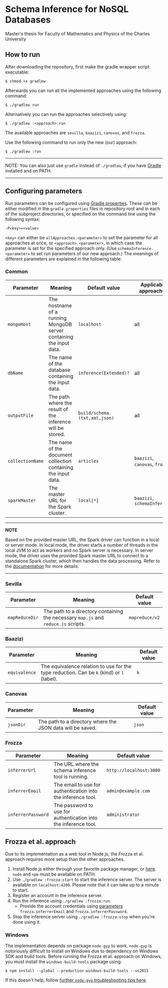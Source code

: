 # Schema Inference for NoSQL Databases

Master's thesis for Faculty of Mathematics and Physics of the Charles University

## How to run

After downloading the repository, first make the gradle wrapper script executable:

```shell
$ chmod +x gradlew
```

Afterwards you can run all the implemented approaches using the following command:

```shell
$ ./gradlew run
```

Alternatively you can run the approaches selectively using:

```shell
$ ./gradlew :<approach>:run
```

The available approaches are `sevilla`, `baazizi`, `canovas`, and `frozza`.

Use the following command to run only the new (our) approach:

```shell
$ ./gradlew :run
```

---
NOTE: You can also just use `gradle` instead of `./gradlew`, if you have [Gradle](https://gradle.org/install/) installed and on PATH.

---

## Configuring parameters

Run parameters can be configured using [Gradle properties](https://docs.gradle.org/current/userguide/build_environment.html#sec:gradle_configuration_properties). These can be either modified in the `gradle.properties` files in repository root and in each of the subproject directories, or specified on the command line using the following syntax:

```
-P<key>=<value>
```

`<key>` can either be `allApproaches.<parameter>` to set the parameter for all approaches at once, or `<approach>.<parameter>`, in which case the parameter is set for the specified approach only. (Use `schemaInference.<parameter>` to set run parameters of our new approach.) The meanings of different parameters are explained in the following table:

### Common

| Parameter        | Meaning                                                             | Default value                 | Applicable approaches          |
| ---------------- | ------------------------------------------------------------------- | ----------------------------- | ------------------------------ |
| `mongoHost`      | The hostname of a running MongoDB server containing the input data. | `localhost`                   | all                            |
| `dbName`         | The name of the database containing the input data.                 | `inference(Extended)?`        | all                            |
| `outputFile`     | The path where the result of the inference will be stored.          | `build/schema.(txt,xml,json)` | all                            |
| `collectionName` | The name of the document collection containing the input data.      | `articles`                    | `baazizi`, `canovas`, `frozza` |
| `sparkMaster`    | The master URL for the Spark cluster.                               | `local[*]`                    | `baazizi`, `schemaInference`   |

---
**NOTE**

Based on the provided master URL, the Spark driver can function in a local or server mode. In local mode, the driver starts a number of threads in the local JVM to act as workers and no Spark server is necessary. In server mode, the driver uses the provided Spark master URL to connect to a standalone Spark cluster, which then handles the data processing. Refer to the [documentation](https://spark.apache.org/docs/latest/submitting-applications.html#master-urls) for more details.

---

### Sevilla

| Parameter      | Meaning                                                                            | Default value  |
| -------------- | ---------------------------------------------------------------------------------- | -------------- |
| `mapReduceDir` | The path to a directory containing the necessary `map.js` and `reduce.js` scripts. | `mapreduce/v2` |

### Baazizi

| Parameter     | Meaning                                                                                   | Default value |
| ------------- | ----------------------------------------------------------------------------------------- | ------------- |
| `equivalence` | The equivalence relation to use for the type reduction. Can be `k` (kind) or `l` (label). | `k`           |

### Canovas

| Parameter | Meaning                                                    | Default value |
| --------- | ---------------------------------------------------------- | ------------- |
| `jsonDir` | The path to a directory where the JSON data will be saved. | `json`        |

### Frozza

| Parameter          | Meaning                                                         | Default value           |
| ------------------ | --------------------------------------------------------------- | ----------------------- |
| `inferrerUrl`      | The URL where the schema inference tool is running.             | `http://localhost:3000` |
| `inferrerEmail`    | The email to use for authentication into the inference tool.    | `admin@example.com`     |
| `inferrerPassword` | The password to use for authentication into the inference tool. | `administrator`         |

## Frozza et al. approach

Due to its implementation as a web tool in Node.js, the Frozza et al. approach requires more setup than the other approaches.

1. Install Node.js either through your favorite package manager, or [here](https://nodejs.org/en/download/). `node` and `npm` must be available on PATH.
2. Use `./gradlew :frozza:start` to start the inference server. The server is available on `localhost:4200`. Please note that it can take up to a minute to start.
3. Register an account in the inference server.
4. Run the inference using `./gradlew :frozza:run`.
   * Provide the account credentials using [parameters](#frozza) `frozza.inferrerEmail` and `frozza.inferrerPassword`.
5. Stop the inference server using `./gradlew :frozza:stop` when you're done using it.

### Windows

The implementation depends on package `node-gyp` to work. `node-gyp` is notoriously difficult to install on Windows due to dependency on Windows SDK and build tools. Before running the Frozza et al. approach on Windows, you must install the `windows-build-tools` package using:

```shell
$ npm install --global --production windows-build-tools --vs2015
```

If this doesn't help, follow [further `node-gyp` troubleshooting tips here](https://spin.atomicobject.com/2019/03/27/node-gyp-windows/).

